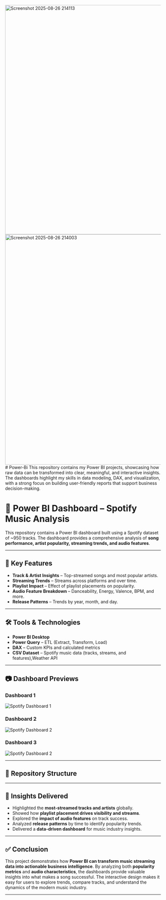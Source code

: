 <img width="1325" height="741" alt="Screenshot 2025-08-26 214113" src="https://github.com/user-attachments/assets/9b63b396-3ed4-4b08-bccf-0d5515fff59f" /><img width="1325" height="744" alt="Screenshot 2025-08-26 214003" src="https://github.com/user-attachments/assets/06ed93d8-5190-4af8-949f-8e3ef3677e07" /># Power-Bi
This repository contains my Power BI projects, showcasing how raw data can be transformed into clear, meaningful, and interactive insights. The dashboards highlight my skills in data modeling, DAX, and visualization, with a strong focus on building user-friendly reports that support business decision-making.
# 🎵 Power BI Dashboard – Spotify Music Analysis  

This repository contains a Power BI dashboard built using a Spotify dataset of ~950 tracks. The dashboard provides a comprehensive analysis of **song performance, artist popularity, streaming trends, and audio features**.  

---

## 🔑 Key Features  
- **Track & Artist Insights** – Top-streamed songs and most popular artists.  
- **Streaming Trends** – Streams across platforms and over time.  
- **Playlist Impact** – Effect of playlist placements on popularity.  
- **Audio Feature Breakdown** – Danceability, Energy, Valence, BPM, and more.  
- **Release Patterns** – Trends by year, month, and day.  

---

## 🛠 Tools & Technologies  
- **Power BI Desktop**  
- **Power Query** – ETL (Extract, Transform, Load)  
- **DAX** – Custom KPIs and calculated metrics  
- **CSV Dataset** – Spotify music data (tracks, streams, and features),Weather API 

---

## 📷 Dashboard Previews  

### Dashboard 1  
![Spotify Dashboard 1](<img width="1325" height="744" alt="Screenshot 2025-08-26 214003" src="https://github.com/user-attachments/assets/a20b4efa-2ea0-4814-a899-36be37105964" />
)  

### Dashboard 2  
![Spotify Dashboard 2](<img width="1325" height="741" alt="Screenshot 2025-08-26 214113" src="https://github.com/user-attachments/assets/0e8e81d4-d63e-40be-b906-c38cf6a3bf2e" />
)  
### Dashboard 3
![Spotify Dashboard 2](<img width="1325" height="741" alt="Screenshot 2025-08-26 214113" src="" />
) 


---

## 📂 Repository Structure  

---

## 🎯 Insights Delivered  
- Highlighted the **most-streamed tracks and artists** globally.  
- Showed how **playlist placement drives visibility and streams**.  
- Explored the **impact of audio features** on track success.  
- Analyzed **release patterns** by time to identify popularity trends.  
- Delivered a **data-driven dashboard** for music industry insights.  

---

## ✅ Conclusion  
This project demonstrates how **Power BI can transform music streaming data into actionable business intelligence**. By analyzing both **popularity metrics** and **audio characteristics**, the dashboards provide valuable insights into what makes a song successful. The interactive design makes it easy for users to explore trends, compare tracks, and understand the dynamics of the modern music industry.  

---

